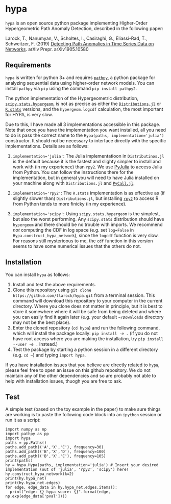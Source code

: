 # hypa

`hypa` is an open source python package implementing Higher-Order Hypergeometric Path Anomaly Detection, described in the following paper: 

Larock, T., Nanumyan, V., Scholtes, I., Casiraghi, G., Eliassi-Rad, T., Schweitzer, F. (2019) [Detecting Path Anomalies in Time Series Data on Networks](https://arxiv.org/abs/1905.10580). arXiv Prepr. arXiv1905.10580


## Requirements
`hypa` is written for python 3+ and requires [`pathpy`](https://github.com/uzhdag/pathpy/tree/master/pathpy), a python package for analyzing sequential data using higher-order network models. You can install `pathpy` via `pip` using the command `pip install pathpy2`.

The python implementation of the Hypergeometric distribution, [`scipy.stats.hypergeom`](https://docs.scipy.org/doc/scipy/reference/generated/scipy.stats.hypergeom.html#scipy.stats.hypergeom), is not as precise as either the [`Distributions.jl`](https://juliastats.org/Distributions.jl/stable/univariate/#Distributions.Hypergeometric) or [`R.stats`](https://stat.ethz.ch/R-manual/R-devel/library/stats/html/Hypergeometric.html) versions, and the `hypergeom.logcdf` calculation, the most important for HYPA, is very slow. 

Due to this, I have made all 3 implementations accessible in this package. Note that once you have the implementation you want installed, all you need to do is pass the correct name to the `Hypa(paths, implementation='julia')` constructor. It should not be necessary to interface directly with the specific implementations. Details are as follows:

1. `implementation='julia'`: The Julia implementatioon in `Distributinos.jl` is the default because it is the fastest and slighty simpler to install and work with (in my experience) than `rpy2`. We use [PyJulia](https://pyjulia.readthedocs.io/en/latest/index.html) to access Julia from Python. You can follow the instructions there for the implementation, but in general you will need to have Julia installed on your machine along with `Distributions.jl` and [`PyCall.jl`](https://github.com/JuliaPy/PyCall.jl).

2. `implementation='rpy2'`: The `R.stats` implementation is as effective as (if slightly slower than) `Distributions.jl`, but installing [`rpy2`](https://rpy2.github.io/) to access R from Python tends to more finicky (in my experience). 

3. `implementation='scipy'`: Using `scipy.stats.hypergeom` is the simplest, but also the worst performing. Any `scipy.stats` distribution should have `hypergeom` and there should be no trouble with imports. We recommend *not* computing the CDF in log space (e.g. set `log=False` in `Hypa.construct_hypa_network`), since the `logcdf` function is very slow. For reasons still mysterioous to me, the `cdf` function in this version seems to have some numerical issues that the others do not.

## Installation
You can install `hypa` as follows:

1. Install and test the above requirements.
2. Clone this repository using `git clone https://github.com/tlarock/hypa.git` from a terminal session. This command will download this repository to your computer in the current directory. Where you clone does not matter in principle, but it is best to store it somewhere where it will be safe from being deleted and where you can easily find it again later (e.g. your default `~/Downloads` directory may not be the best place).
3. Enter the cloned repository (`cd hypa`) and run the following command, which will install the package locally: `pip install -e .` (if you do not have root access where you are making the installation, try `pip install --user -e .` instead.) 
4. Test the package by starting a python session in a different directory (e.g. `cd ~`) and typing `import hypa`. 

If you have installation issues that you believe are directly related to `hypa`, please feel free to open an issue on this github repository. We do not maintain any of the other dependencies and so are probably not able to help with installation issues, thuogh you are free to ask.

## Test
A simple test (based on the toy example in the paper) to make sure things are working is to paste the following code block into an `ipython` session or run it as a script:
```
import numpy as np
import pathpy as pp
import hypa
paths = pp.Paths()
paths.add_path(('A','X','C'), frequency=30)
paths.add_path(('B','X','D'), frequency=100)
paths.add_path(('B','X','C'), frequency=105)
print(paths)
hy = hypa.Hypa(paths, implementation='julia') # Insert your desired implementation (out of 'julia', 'rpy2', 'scipy') here!
hy.construct_hypa_network(k=2)
print(hy.hypa_net)
print(hy.hypa_net.edges)
for edge, edge_data in hy.hypa_net.edges.items(): 
  print("edge: {} hypa score: {}".format(edge, np.exp(edge_data['pval']))) 
```
